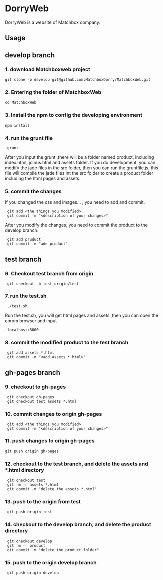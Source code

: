 # DorryWeb

DorryWeb is a website of Matchbox company.
## Usage

## develop branch
### 1. download Matchboxweb project
 ```
 git clone -b develop git@github.com:MatchboxDorry/MatchboxWeb.git
 ```
### 2. Entering the folder of MatchboxWeb
 ```
 cd MatchboxWeb
 ```
### 3. Install the npm to config the developing environment
 ```  
 npm install
 ``` 
### 4. run the grunt file
```
 grunt 
```
After you input the grunt ,there will be a folder named product, including index.html, joinus.html and assets folder. If you do development, you can modify the jade files in the src folder, then you can run the gruntfile.js, this file will compile the jade files int the src folder to create a product folder including the html pages and assets.

### 5. commit the changes
If you changed the css and images... , you need to add and commit.
```
 git add <the things you modified>
 git commit -m "<description of your changes>"
```
After you modify the changes, you need to commit the product to the develop branch.
```
 git add pruduct
 git commit -m "add product"
```
## test branch
### 6. Checkout test branch from origin
```
 git checkout -b test origin/test 
```
### 7. run the test.sh
```
 ./test.sh 
```
Run the test.sh, you will get html pages and assets ,then you can open the chrom browser and input 
```
 localhost:8000 
```
### 8. commit the modified product to the test branch
```
 git add assets *.html
 git commit -m "<add assets *.html>"
```

## gh-pages branch

### 9. checkout to gh-pages
```
 git checkout gh-pages
 git checkout test assets *.html 
```
### 10. commit changes to origin gh-pages
```
 git add <the things you modified>
 git commit -m "<description of your changes>"
```
### 11. push changes to origin gh-pages
```
git push origin gh-pages
```
### 12. checkout to the test branch, and delete the assets and *.html directory
```
 git checkout test 
 git rm -r assets *.html
 git commit -m "delete the assets *.html"
```
### 13. push to the origin from test
```
 git push origin test 
```
### 14. checkout to the develop branch, and delete the product directory
```
 git checkout develop 
 git rm -r product
 git commit -m "delete the product folder"
```
### 15. push to the origin develop branch
```
 git push origin develop
```
